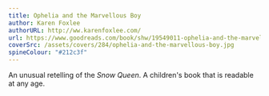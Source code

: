 ```yaml
---
title: Ophelia and the Marvellous Boy
author: Karen Foxlee
authorURL: http://ww.karenfoxlee.com/
url: https://www.goodreads.com/book/shw/19549011-ophelia-and-the-marvellous-boy
coverSrc: /assets/covers/284/ophelia-and-the-marvellous-boy.jpg
spineColour: "#212c3f"
---
```


An unusual retelling of the _Snow Queen_. A children's book that is readable at any age.
